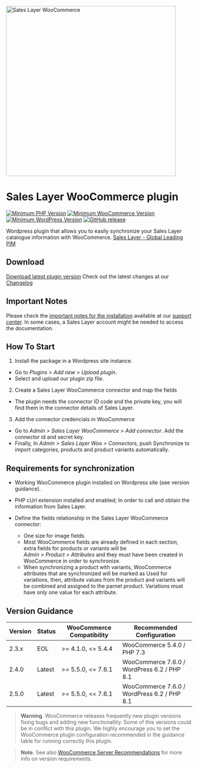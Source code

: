 

<a href="https://support.saleslayer.com"><img src="https://saleslayer.com/assets/images/logo.svg" alt="Sales Layer WooCommerce" width="460"></a>

# Sales Layer WooCommerce plugin

[![Minimum PHP Version](https://img.shields.io/badge/php-%3E%3D%207.3-8892BF.svg?style=flat-square)](https://php.net/) [![Minimum WooCommerce Version](https://img.shields.io/badge/WooCommerce-%3E%3D%207.0-AA92BF.svg?style=flat-square)](https://wordpress.org/plugins/woocommerce/) [![Minimum WordPress Version](https://img.shields.io/badge/Wordpress-%3E%3D%206.0-4892BF.svg?style=flat-square)](https://wordpress.org/Download/) [![GitHub release](https://img.shields.io/github/v/release/saleslayer/Sales_Layer_WooCommerce)](https://github.com/saleslayer/Sales_Layer_WooCommerce)

Wordpress plugin that allows you to easily synchronize your Sales Layer catalogue information with WooCommerce.
[Sales Layer - Global Leading PIM][saleslayer-home]

## Download

[Download latest plugin version][latest-release-download]
Check out the latest changes at our [Changelog][changelog-md]

## Important Notes

Please check the [important notes for the installation][sc-important-notes] available at our [support center][sl-sc]. In some cases, a Sales Layer account might be needed to access the documentation.

## How To Start

1. Install the package in a Wordpress site instance.

* Go to *Plugins > Add new > Upload plugin*.
* Select and upload our plugin zip file.

2. Create a Sales Layer WooCommerce connector and map the fields

* The plugin needs the connector ID code and the private key, you will find them in the connector details of Sales Layer.
    
3. Add the connector credencials in WooCommerce

* Go to *Admin > Sales Layer WooCommerce > Add connector*. Add the connector id and secret key.
* Finally, In *Admin > Sales Layer Woo > Connectors*, push Synchronize to import categories, products and product variants automatically.

## Requirements for synchronization

- Working WooCommerce plugin installed on Wordpress site (see version guidance).

- PHP cUrl extension installed and enabled; In order to call and obtain the information from Sales Layer.

- Define the fields relationship in the Sales Layer WooCommerce connector:
	- One size for image fields.
	- Most WooCommerce fields are already defined in each section, extra fields for products or variants will be<br/> *Admin > Product > Attributes* and they must have been created in WooCommerce in order to synchronize.
	- When synchronizing a product with variants, WooCommerce attributes that are synchronized will be marked as Used for variations, then, attribute values from the product and variants will be combined and assigned to the parnet product. Variations must have only one value for each attribute.
	
## Version Guidance

| Version | Status | WooCommerce Compatibility    | Recommended Configuration                   |
|---------|--------|------------------------------|---------------------------------------------|
| 2.3.x   | EOL    | >= 4.1.0, <= 5.4.4           | WooCommerce 5.4.0 / PHP 7.3                 |
| 2.4.0   | Latest | >= 5.5.0, <= 7.6.1           | WooCommerce 7.6.0 / WordPress 6.2 / PHP 8.1 |
| 2.5.0   | Latest | >= 5.5.0, <= 7.6.1           | WooCommerce 7.6.0 / WordPress 6.2 / PHP 8.1 |

> **Warning**.
> WooCommerce releases frequently new plugin versions fixing bugs and adding new functionallity. Some of this versions could be in conflict with this plugin. We highly encourage you to set the WooCommerce plugin configuration recommended in the guidance table for running correctly this plugin. 

> **Note**. 
> See also [WooCommerce Server Recommendations][woo-server-recomm] for more info on version requirements.

[saleslayer-home]: https://www.saleslayer.com
[latest-release-download]: https://github.com/saleslayer/Sales_Layer_WooCommerce/releases/latest/download/saleslayer_woocommerce.zip
[changelog-md]: https://github.com/saleslayer/Sales_Layer_WooCommerce/blob/master/CHANGELOG.md
[sc-important-notes]: https://support.saleslayer.com/woocommerce/important-notes-about-connector
[sl-sc]: https://support.saleslayer.com
[woo-server-recomm]: https://woocommerce.com/document/server-requirements/
